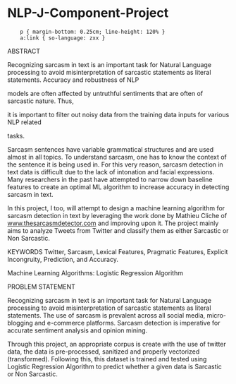 # NLP-J-Component-Project



	
	
	
	
		p { margin-bottom: 0.25cm; line-height: 120% }
		a:link { so-language: zxx }





ABSTRACT









Recognizing
sarcasm in text is an important task for Natural Language processing
to avoid misinterpretation of sarcastic statements as literal
statements. Accuracy and robustness of NLP


models
are often affected by untruthful sentiments that are often of
sarcastic nature. Thus,


it
is important to filter out noisy data from the training data inputs
for various NLP related


tasks.




Sarcasm
sentences have variable grammatical structures and are used almost in
all topics. To understand sarcasm, one has to know the context of the
sentence it is being used in. For
this very reason, sarcasm
detection in text data is difficult due to the lack of intonation and
facial expressions. Many researchers in the past have attempted to
narrow down baseline features to create an optimal
ML algorithm to increase accuracy in detecting sarcasm in text. 


In
this project, I too, will attempt to design a machine learning
algorithm for sarcasm detection in text by leveraging the work done
by Mathieu Cliche of www.thesarcasmdetector.com
and
improving upon it. The
project mainly aims to analyze Tweets from Twitter and classify them
as either Sarcastic or Non Sarcastic. 

KEYWORDS
Twitter,
Sarcasm, Lexical Features, Pragmatic
Features, Explicit Incongruity,  Prediction, and Accuracy.

Machine
Learning Algorithms: Logistic
Regression Algorithm

PROBLEM
STATEMENT


Recognizing
sarcasm in text is an important task for Natural Language processing
to avoid misinterpretation of sarcastic statements as literal
statements. The use of sarcasm is prevalent across all social media,
micro-blogging and e-commerce platforms. Sarcasm detection is
imperative for accurate sentiment analysis and opinion mining.


Through this project, an appropriate corpus is create with the use of twitter
data, the data is pre-processed, sanitized and properly vectorized
(transformed). Following this, this dataset is trained and tested
using Logistic Regression Algorithm to predict whether a given data
is Sarcastic or Non Sarcastic. 



